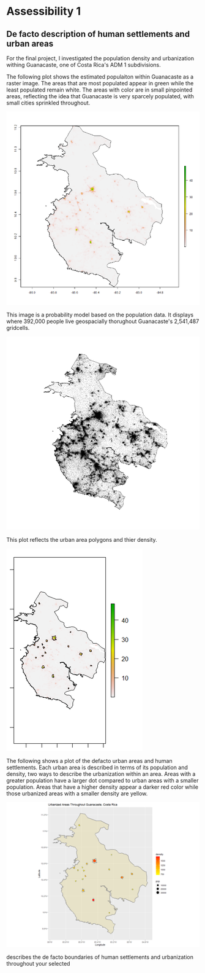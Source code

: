 # Assessibility 1

## De facto description of human settlements and urban areas

For the final project, I investigated the population density and urbanization withing Guanacaste, one of Costa Rica's ADM 1 subdivisions.

The following plot shows the estimated populaiton within Guanacaste as a raster image. The areas that are most populated appear in green while the least populated remain white. The areas with color are in small pinpointed areas, reflecting the idea that Guanacaste is very sparcely populated, with small cities sprinkled throughout.

![](gcaste_pop.png)

This image is a probability model based on the population data. It displays where 392,000 people live geospacially thorughout Guanacaste's 2,541,487 gridcells.

![](gcaste_pipo.png)


This plot reflects the urban area polygons and thier density. 

![](urban_areas_polygons_density.png)

The following shows a plot of the defacto urban areas and human settlements. Each urban area is described in terms of its population and density, two ways to describe the urbanization within an area. Areas with a greater population have a larger dot compared to urban areas with a smaller population. Areas that have a higher density appear a darker red color while those urbanized areas with a smaller density are yellow.  

![](urbanized_areas_throughout_guan.png)

describes the de facto boundaries of human settlements and urbanization throughout your selected
